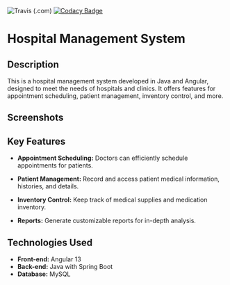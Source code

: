 ![Travis (.com)](https://img.shields.io/travis/com/LuanNadaletti/urimed?logo=travis)
[![Codacy Badge](https://app.codacy.com/project/badge/Grade/ab76cb675d2a4c80959d66d53bc5b368)](https://app.codacy.com/gh/LuanNadaletti/urimed/dashboard?utm_source=gh&utm_medium=referral&utm_content=&utm_campaign=Badge_grade)

# Hospital Management System

## Description
This is a hospital management system developed in Java and Angular, designed to meet the needs of hospitals and clinics. It offers features for appointment scheduling, patient management, inventory control, and more.

## Screenshots

## Key Features

-  **Appointment Scheduling:** Doctors can efficiently schedule appointments for patients.

-  **Patient Management:** Record and access patient medical information, histories, and details.

-  **Inventory Control:** Keep track of medical supplies and medication inventory.

-  **Reports:** Generate customizable reports for in-depth analysis.

## Technologies Used

-  **Front-end:** Angular 13
-  **Back-end:** Java with Spring Boot
-  **Database:** MySQL
